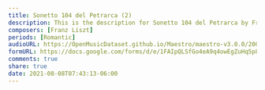 ```yaml
---
title: Sonetto 104 del Petrarca (2)
description: This is the description for Sonetto 104 del Petrarca by Franz Liszt
composers: [Franz Liszt]
periods: [Romantic]
audioURL: https://OpenMusicDataset.github.io/Maestro/maestro-v3.0.0/2008/MIDI-Unprocessed_17_R1_2008_01-04_ORIG_MID--AUDIO_17_R1_2008_wav--4.midi
formURL: https://docs.google.com/forms/d/e/1FAIpQLSfGo4eA9q4owEgZuHq5p8n1UcsgLI9fsg95_NSVDv5PFGKH0Q/viewform
comments: true
share: true
date: 2021-08-08T07:43:13-06:00
---
```

